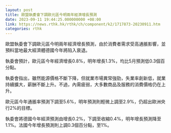 ```yaml
---
layout: post
title: 歐盟執委會下調歐元區今明兩年經濟增長預測
date: 2023-09-11 19:44:25.000000000 +08:00
link: https://news.rthk.hk/rthk/ch/component/k2/1717873-20230911.htm
categories: rthk
---
```


歐盟執委會下調歐元區今明兩年經濟增長預測，由於消費者需求受高通脹影響，並預料當地最大經濟體德國今年將陷入衰退。

執委會預計，歐元區今年經濟增長0.8%，明年增長1.3%，均比5月預測低0.3個百分點。

執委會指出，雖然能源價格不斷下降，但就業市場異常強勁，失業率創新低，就業持續擴大，薪酬不斷上升。不過，內需疲弱，大多數商品及服務的消費價格仍在上升。

歐元區今年通脹率預測下調至5.6%，明年預測則輕微上調至2.9%，仍超出歐洲央行2%的目標。

執委會將德國今年經濟預測由增長0.2%，下調至收縮0.4%，明年增長預測降至1.1%。法國今年增長預測則上調0.3個百分點，至1%。
